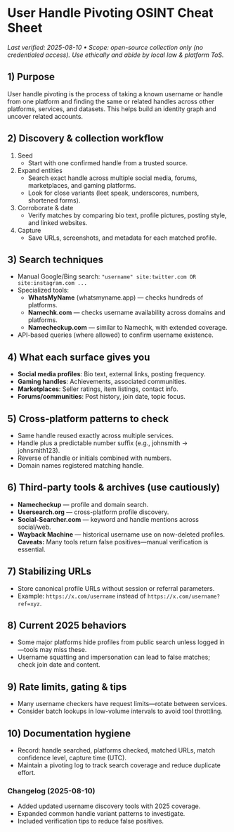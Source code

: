 # User Handle Pivoting OSINT Cheat Sheet
_Last verified: 2025-08-10 • Scope: open-source collection only (no credentialed access). Use ethically and abide by local law & platform ToS._

## 1) Purpose
User handle pivoting is the process of taking a known username or handle from one platform and finding the same or related handles across other platforms, services, and datasets. This helps build an identity graph and uncover related accounts.

## 2) Discovery & collection workflow
1) Seed  
   - Start with one confirmed handle from a trusted source.  
2) Expand entities  
   - Search exact handle across multiple social media, forums, marketplaces, and gaming platforms.  
   - Look for close variants (leet speak, underscores, numbers, shortened forms).  
3) Corroborate & date  
   - Verify matches by comparing bio text, profile pictures, posting style, and linked websites.  
4) Capture  
   - Save URLs, screenshots, and metadata for each matched profile.

## 3) Search techniques
- Manual Google/Bing search: `"username" site:twitter.com OR site:instagram.com ...`  
- Specialized tools:  
  - **WhatsMyName** (whatsmyname.app) — checks hundreds of platforms.  
  - **Namechk.com** — checks username availability across domains and platforms.  
  - **Namecheckup.com** — similar to Namechk, with extended coverage.  
- API-based queries (where allowed) to confirm username existence.

## 4) What each surface gives you
- **Social media profiles**: Bio text, external links, posting frequency.  
- **Gaming handles**: Achievements, associated communities.  
- **Marketplaces**: Seller ratings, item listings, contact info.  
- **Forums/communities**: Post history, join date, topic focus.

## 5) Cross-platform patterns to check
- Same handle reused exactly across multiple services.  
- Handle plus a predictable number suffix (e.g., johnsmith → johnsmith123).  
- Reverse of handle or initials combined with numbers.  
- Domain names registered matching handle.

## 6) Third-party tools & archives (use cautiously)
- **Namecheckup** — profile and domain search.  
- **Usersearch.org** — cross-platform profile discovery.  
- **Social-Searcher.com** — keyword and handle mentions across social/web.  
- **Wayback Machine** — historical username use on now-deleted profiles.  
**Caveats:** Many tools return false positives—manual verification is essential.

## 7) Stabilizing URLs
- Store canonical profile URLs without session or referral parameters.  
- Example: `https://x.com/username` instead of `https://x.com/username?ref=xyz`.

## 8) Current 2025 behaviors
- Some major platforms hide profiles from public search unless logged in—tools may miss these.  
- Username squatting and impersonation can lead to false matches; check join date and content.  

## 9) Rate limits, gating & tips
- Many username checkers have request limits—rotate between services.  
- Consider batch lookups in low-volume intervals to avoid tool throttling.

## 10) Documentation hygiene
- Record: handle searched, platforms checked, matched URLs, match confidence level, capture time (UTC).  
- Maintain a pivoting log to track search coverage and reduce duplicate effort.

### Changelog (2025-08-10)
- Added updated username discovery tools with 2025 coverage.  
- Expanded common handle variant patterns to investigate.  
- Included verification tips to reduce false positives.
